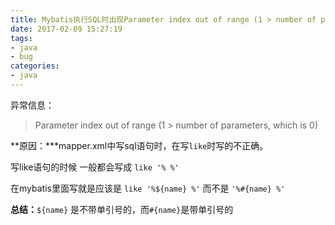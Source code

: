 ```yaml
---
title: Mybatis执行SQL时出现Parameter index out of range (1 > number of parameters, which is 0)
date: 2017-02-09 15:27:19
tags:
- java
- bug
categories:
- java
---
```

异常信息：
> Parameter index out of range (1 > number of parameters, which is 0)

**原因：***mapper.xml中写sql语句时，在写`like`时写的不正确。

写like语句的时候 一般都会写成 `like '% %'`

在mybatis里面写就是应该是 `like '%${name} %'` 而不是 `'%#{name} %'`  

**总结：**`${name}` 是不带单引号的，而`#{name}`是带单引号的